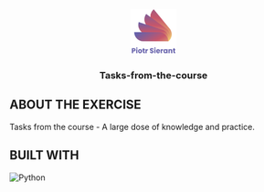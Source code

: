 <div align="center">
    <img src="https://github.com/PiotrSierant/portfolioWeb/blob/master/public/images/logo_darkblue.svg" alt="Logo" width="80" height="80">
    
<h3 align="center">Tasks-from-the-course</h3>
    
</div>

## ABOUT THE EXERCISE

Tasks from the course - A large dose of knowledge and practice.

## BUILT WITH

![Python](https://img.shields.io/badge/python-3670A0?style=for-the-badge&logo=python&logoColor=ffdd54)
